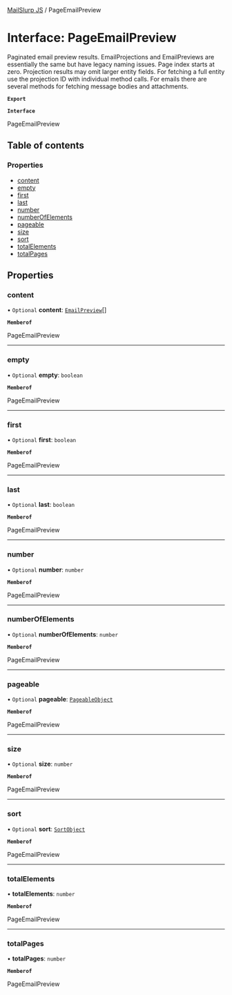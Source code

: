 [MailSlurp JS](../README.md) / PageEmailPreview

# Interface: PageEmailPreview

Paginated email preview results. EmailProjections and EmailPreviews are essentially the same but have legacy naming issues. Page index starts at zero. Projection results may omit larger entity fields. For fetching a full entity use the projection ID with individual method calls. For emails there are several methods for fetching message bodies and attachments.

**`Export`**

**`Interface`**

PageEmailPreview

## Table of contents

### Properties

- [content](PageEmailPreview.md#content)
- [empty](PageEmailPreview.md#empty)
- [first](PageEmailPreview.md#first)
- [last](PageEmailPreview.md#last)
- [number](PageEmailPreview.md#number)
- [numberOfElements](PageEmailPreview.md#numberofelements)
- [pageable](PageEmailPreview.md#pageable)
- [size](PageEmailPreview.md#size)
- [sort](PageEmailPreview.md#sort)
- [totalElements](PageEmailPreview.md#totalelements)
- [totalPages](PageEmailPreview.md#totalpages)

## Properties

### content

• `Optional` **content**: [`EmailPreview`](EmailPreview.md)[]

**`Memberof`**

PageEmailPreview

___

### empty

• `Optional` **empty**: `boolean`

**`Memberof`**

PageEmailPreview

___

### first

• `Optional` **first**: `boolean`

**`Memberof`**

PageEmailPreview

___

### last

• `Optional` **last**: `boolean`

**`Memberof`**

PageEmailPreview

___

### number

• `Optional` **number**: `number`

**`Memberof`**

PageEmailPreview

___

### numberOfElements

• `Optional` **numberOfElements**: `number`

**`Memberof`**

PageEmailPreview

___

### pageable

• `Optional` **pageable**: [`PageableObject`](PageableObject.md)

**`Memberof`**

PageEmailPreview

___

### size

• `Optional` **size**: `number`

**`Memberof`**

PageEmailPreview

___

### sort

• `Optional` **sort**: [`SortObject`](SortObject.md)

**`Memberof`**

PageEmailPreview

___

### totalElements

• **totalElements**: `number`

**`Memberof`**

PageEmailPreview

___

### totalPages

• **totalPages**: `number`

**`Memberof`**

PageEmailPreview
